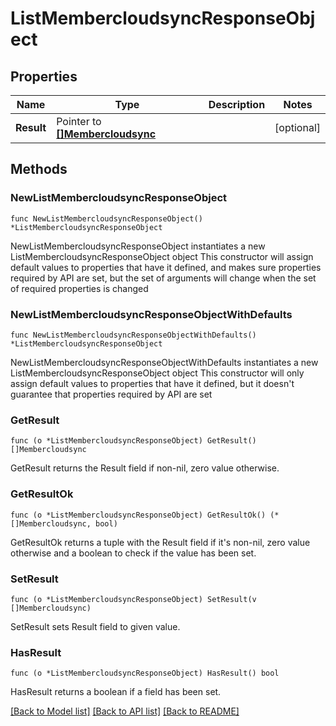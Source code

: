 # ListMembercloudsyncResponseObject

## Properties

Name | Type | Description | Notes
------------ | ------------- | ------------- | -------------
**Result** | Pointer to [**[]Membercloudsync**](Membercloudsync.md) |  | [optional] 

## Methods

### NewListMembercloudsyncResponseObject

`func NewListMembercloudsyncResponseObject() *ListMembercloudsyncResponseObject`

NewListMembercloudsyncResponseObject instantiates a new ListMembercloudsyncResponseObject object
This constructor will assign default values to properties that have it defined,
and makes sure properties required by API are set, but the set of arguments
will change when the set of required properties is changed

### NewListMembercloudsyncResponseObjectWithDefaults

`func NewListMembercloudsyncResponseObjectWithDefaults() *ListMembercloudsyncResponseObject`

NewListMembercloudsyncResponseObjectWithDefaults instantiates a new ListMembercloudsyncResponseObject object
This constructor will only assign default values to properties that have it defined,
but it doesn't guarantee that properties required by API are set

### GetResult

`func (o *ListMembercloudsyncResponseObject) GetResult() []Membercloudsync`

GetResult returns the Result field if non-nil, zero value otherwise.

### GetResultOk

`func (o *ListMembercloudsyncResponseObject) GetResultOk() (*[]Membercloudsync, bool)`

GetResultOk returns a tuple with the Result field if it's non-nil, zero value otherwise
and a boolean to check if the value has been set.

### SetResult

`func (o *ListMembercloudsyncResponseObject) SetResult(v []Membercloudsync)`

SetResult sets Result field to given value.

### HasResult

`func (o *ListMembercloudsyncResponseObject) HasResult() bool`

HasResult returns a boolean if a field has been set.


[[Back to Model list]](../README.md#documentation-for-models) [[Back to API list]](../README.md#documentation-for-api-endpoints) [[Back to README]](../README.md)


